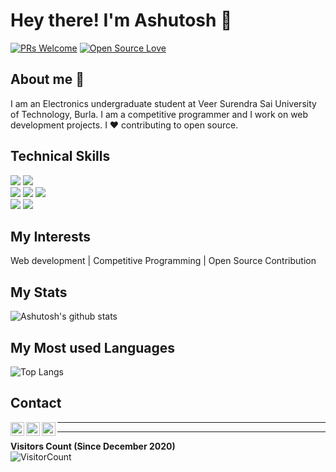 # Hey there! I'm Ashutosh 👋

[![PRs Welcome](https://img.shields.io/badge/PRs-welcome-brightgreen.svg?style=flat&logo=github)](https://github.com/ashuvssut)
[![Open Source Love](https://badges.frapsoft.com/os/v2/open-source.svg?v=103)](https://github.com/ashuvssut)
<!-- <img alt="Visitors" src="https://komarev.com/ghpvc/?username=ashuvssut&style=flat&labelColor=black&logo=github&label=PROFILE+VIEWS&color=29bf12"/> -->

## About me 🧑

I am an Electronics undergraduate student at Veer Surendra Sai University of Technology, Burla. I am a competitive programmer and I work on web development projects. I ❤ contributing to open source.

## Technical Skills

<!-- <img src="https://img.shields.io/badge/-React-%23212121?style=flat&logo=React">  -->
<!-- <img src="https://img.shields.io/badge/-django-black?style=flat&logo=django">  -->
<!-- <img src="https://img.shields.io/badge/-Firebase-black?style=flat&logo=Firebase">  <img src="https://img.shields.io/badge/-AWS-orange"> <br /> -->
<!-- <img src="https://img.shields.io/badge/-Python%203-black?style=flat&logo=python&logoColor=white"> -->
<img src="https://img.shields.io/badge/-NodeJS-black?style=flat&logo=node.js"> <img src="https://img.shields.io/badge/-MongoDB-yellow?style=flat&logo=mongoDB"> <br />
<img src="https://img.shields.io/badge/-C%20&%20C++-659ad2?style=flat&logo=c%2B%2B&logoColor=ffffff"> <img src = "https://img.shields.io/badge/-HTML5-E34F26?style=flat&logo=html5&logoColor=white"> <img src = "https://img.shields.io/badge/-CSS3-1572B6?style=flat&logo=css3&logoColor=white"> <br />
<img src="https://img.shields.io/badge/-SASS-white?style=flat&logo=Sass"> <img src="https://img.shields.io/badge/-Problem%20Solving-ffa804?style=flat"> 
<!-- <img src="https://img.shields.io/badge/-Database%20Management-4d008f?style=flat"> <br /> -->

## My Interests

Web development | Competitive Programming | Open Source Contribution

## My Stats

![Ashutosh's github stats](https://github-readme-stats.vercel.app/api?username=ashuvssut&count_private=true&show_icons=true&theme=radical)

## My Most used Languages

![Top Langs](https://github-readme-stats.vercel.app/api/top-langs/?username=ashuvssut&show_icons=true&theme=radical)

## Contact

<a href="https://www.linkedin.com/in/ashutosh-khanduala-4b586b105/">
  <img align="left" alt="Ashutosh Khanduala | Linkedin" width="22px" src="https://cdn.jsdelivr.net/npm/simple-icons@v3/icons/linkedin.svg" />
</a>
<a href="mailto:ashu.khanduala@gmail.com">
  <img align="left" alt="Ashutosh Khanduala | Gmail" width="22px" src="https://cdn.jsdelivr.net/npm/simple-icons@v3/icons/gmail.svg" />
</a>
<a href="https://twitter.com/Ashutos35876003">
  <img align="left" alt="Ashutosh Khanduala | Twitter" width="22px" src="https://cdn.jsdelivr.net/npm/simple-icons@v3/icons/twitter.svg" />
</a>



------------------------
------------------------

**Visitors Count (Since December 2020)**  
![VisitorCount](https://profile-counter.glitch.me/{ashuvssut}/count.svg)
